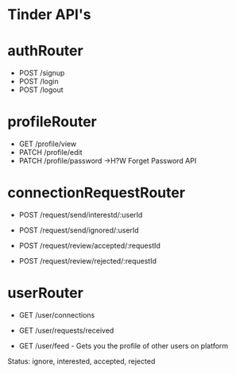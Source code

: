 # Tinder API's

# authRouter
- POST /signup
- POST /login
- POST /logout

# profileRouter
- GET /profile/view
- PATCH /profile/edit
- PATCH /profile/password     ->H?W  Forget Password API 

# connectionRequestRouter
- POST /request/send/interestd/:userId
- POST /request/send/ignored/:userId

- POST /request/review/accepted/:requestId
- POST /request/review/rejected/:requestId

# userRouter
- GET /user/connections
- GET /user/requests/received

- GET /user/feed - Gets you the profile of other users on platform


Status: ignore, interested, accepted, rejected

